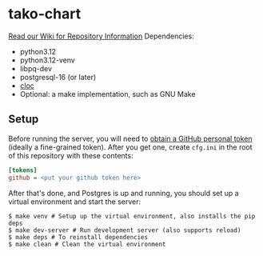 # tako-chart
[Read our Wiki for Repository Information](../../wiki)
Dependencies:
- python3.12
- python3.12-venv
- libpq-dev
- postgresql-16 (or later)
- [cloc](https://github.com/AlDanial/cloc)
- Optional: a make implementation, such as GNU Make

## Setup

Before running the server, you will need to [obtain a GitHub personal token](https://docs.github.com/en/authentication/keeping-your-account-and-data-secure/managing-your-personal-access-tokens#creating-a-fine-grained-personal-access-token) (ideally a fine-grained token). After you get one, create `cfg.ini` in the root of this repository with these contents:
```ini
[tokens]
github = <put your github token here>
```

After that's done, and Postgres is up and running, you should set up a virtual environment and start the server:

```
$ make venv # Setup up the virtual environment, also installs the pip deps
$ make dev-server # Run development server (also supports reload)
$ make deps # To reinstall dependencies
$ make clean # Clean the virtual environment
```
